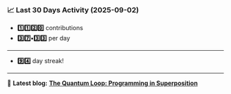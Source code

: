 <!--START_STATS-->
### 📈 Last 30 Days Activity (2025-09-02)  
- **1️⃣1️⃣2️⃣0️⃣** contributions  
- **3️⃣7️⃣•3️⃣3️⃣** per day
---
- **9️⃣4️⃣** day streak!
---
📝 **Latest blog:** [**The Quantum Loop: Programming in Superposition**](https://andriak.com/blog/quantum-loop)
<!--END_STATS-->
